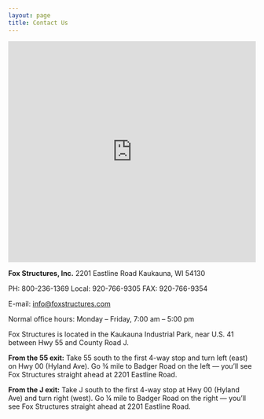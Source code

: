 ```yaml
---
layout: page
title: Contact Us
---
```


<iframe src="https://www.google.com/maps/embed?pb=!1m14!1m8!1m3!1d2855.3972640178113!2d-88.254993!3d44.301783!3m2!1i1024!2i768!4f13.1!3m3!1m2!1s0x8803aeafeea6c15d%3A0x14c92b8c9918bf5!2sFox+Structures+Inc!5e0!3m2!1sen!2sus!4v1400528285752" width="100%" height="450" frameborder="0" style="border:0"></iframe>

**Fox Structures, Inc.**
2201 Eastline Road
Kaukauna, WI 54130

PH: 800-236-1369
Local: 920-766-9305
FAX: 920-766-9354

E-mail: info@foxstructures.com

Normal office hours:
Monday – Friday,
7:00 am – 5:00 pm

Fox Structures is located in the Kaukauna Industrial Park, near U.S. 41 between Hwy 55 and County Road J.

**From the 55 exit:** Take 55 south to the first 4-way stop and turn left (east) on Hwy 00 (Hyland Ave). Go ¾ mile to Badger Road on the left — you’ll see Fox Structures straight ahead at 2201 Eastline Road.

**From the J exit:** Take J south to the first 4-way stop at Hwy 00 (Hyland Ave) and turn right (west). Go ¼ mile to Badger Road on the right — you’ll see Fox Structures straight ahead at 2201 Eastline Road.